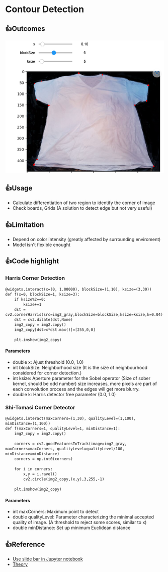 # Contour Detection
## :+1:Outcomes
![alt text](https://github.com/hmlaiac/NEW_AI/blob/main/opencv/Corner%20Detection/img/img2.png)

## :+1:Usage
- Calculate differentiation of two region to identify the corner of image
- Check boards, Grids (A solution to detect edge but not very useful)


## :+1:Limitation
- Depend on color intensity (greatly affected by surrounding enviroment)
- Model isn't flexible enought 

## :+1:Code highlight
### Harris Corner Detection
```
@widgets.interact(x=(0, 1.00000), blockSize=(1,10), ksize=(3,30))
def f(x=0, blockSize=1, ksize=3):
    if ksize%2==0:
        ksize+=1
    dst = cv2.cornerHarris(src=img2_gray,blockSize=blockSize,ksize=ksize,k=0.04)
    dst = cv2.dilate(dst,None)
    img2_copy = img2.copy()
    img2_copy[dst>x*dst.max()]=[255,0,0]

    plt.imshow(img2_copy)

```
#### Parameters
- double x: Ajust threshold (0.0, 1.0)
- int blockSize: Neighborhood size (It is the size of neighbourhood considered for corner detection.)
- int ksize: Aperture parameter for the Sobel operator (Size of sober kernel, should be odd number)  size increases, more pixels are part of each convolution process and the edges will get more blurry.
- double k: Harris detector free parameter (0.0, 1.0)
### Shi-Tomasi Corner Detector
```
@widgets.interact(maxCorners=(1,30), qualityLevel=(1,100), minDistance=(1,100))
def f(maxCorners=1, qualityLevel=1, minDistance=1):
    img2_copy = img2.copy()

    corners = cv2.goodFeaturesToTrack(image=img2_gray, maxCorners=maxCorners, qualityLevel=qualityLevel/100, minDistance=minDistance)
    corners = np.int0(corners)

    for i in corners:
        x,y = i.ravel()
        cv2.circle(img2_copy,(x,y),3,255,-1)

    plt.imshow(img2_copy)
```
#### Parameters
- int maxCorners: Maximum point to detect
- double qualityLevel: Parameter characterizing the minimal accepted quality of image. (A threshold to reject some scores, similar to x)
- double minDistance: Set up minimum Euclidean distance
## :+1:Reference
- [Use slide bar in Jupyter notebook](https://ipython-books.github.io/33-mastering-widgets-in-the-jupyter-notebook)
- [Theory](https://docs.opencv.org/3.4/dc/d0d/tutorial_py_features_harris.html) 
